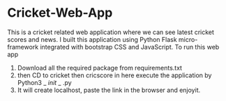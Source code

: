 # Cricket-Web-App
This is a cricket related web application where we can see latest cricket scores and news. I built this application using Python Flask micro-framework integrated with bootstrap CSS and JavaScript.
To run this web app 
1. Download all the required package from requirements.txt
2. then CD to cricket then cricscore in here execute the application by Python3  _ _init_ _ .py
3. It will create localhost, paste the link in the browser and enjoyit.
